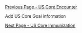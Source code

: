 <!-- USCoreGoal_.md {% comment %}
*****************************************************************************************
*                            WARNING: DO NOT EDIT THIS FILE                             *
*                                                                                       *
* This file is generated by SUSHI. Any edits you make to this file will be overwritten. *
*                                                                                       *
* To change the contents of this file, edit the original source file at:                *
* ig-data/input/pagecontent/DataMapping/USCoreGoal_.md                                  *
*****************************************************************************************
{% endcomment %} -->
[Previous Page - US Core Encounter](USCoreEncounter.html)

Add US Core Goal information

[Next Page - US Core Immunization](USCoreImmunization.html)